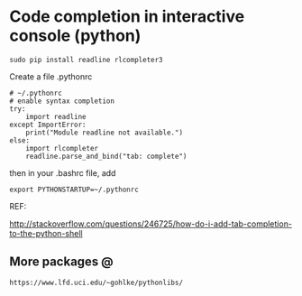 


# Code completion in interactive console (python)

```
sudo pip install readline rlcompleter3
```
Create a file .pythonrc
```
# ~/.pythonrc
# enable syntax completion
try:
    import readline
except ImportError:
    print("Module readline not available.")
else:
    import rlcompleter
    readline.parse_and_bind("tab: complete")
```
then in your .bashrc file, add

```
export PYTHONSTARTUP=~/.pythonrc
```
REF:

http://stackoverflow.com/questions/246725/how-do-i-add-tab-completion-to-the-python-shell


## More packages @ 
```
https://www.lfd.uci.edu/~gohlke/pythonlibs/
```
